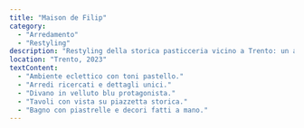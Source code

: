 ```yaml
---
title: "Maison de Filip"
category:
  - "Arredamento"
  - "Restyling"
description: "Restyling della storica pasticceria vicino a Trento: un ambiente eclettico e conviviale, con toni pastello, arredi ricercati e dettagli unici. Abbiamo creato uno spazio che accoglie e sorprende, con un'attenzione ai dettagli che spazia dai lampadari in cristallo alla cucina a vista."
location: "Trento, 2023"
textContent:
  - "Ambiente eclettico con toni pastello."
  - "Arredi ricercati e dettagli unici."
  - "Divano in velluto blu protagonista."
  - "Tavoli con vista su piazzetta storica."
  - "Bagno con piastrelle e decori fatti a mano."
---
```


